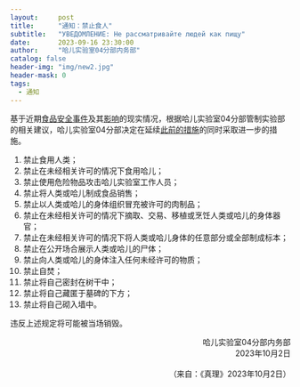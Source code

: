 ```yaml
---
layout:     post
title:      "通知：禁止食人"
subtitle:   "УВЕДОМЛЕНИЕ: Не рассматривайте людей как пищу"
date:       2023-09-16 23:30:00
author:     "哈儿实验室04分部内务部"
catalog: false
header-img: "img/new2.jpg"
header-mask: 0
tags:
  - 通知
---
```


基于近期[食品安全事件](https://khayer.cn/2023/07/24/%E9%A3%9F%E5%93%81%E5%8E%82%E5%92%8C%E5%8C%BB%E9%99%A2%E8%A2%AB%E6%90%9C%E6%9F%A5/)及其[影响](https://khayer.cn/2023/09/16/%E5%93%88%E5%84%BF%E5%AE%9E%E9%AA%8C%E5%AE%A404%E5%88%86%E9%83%A8%E5%85%AC%E5%B8%83%E9%A3%9F%E5%93%81%E5%AE%89%E5%85%A8%E4%BA%8B%E4%BB%B6%E7%9A%84%E9%83%A8%E5%88%86%E4%BF%A1%E6%81%AF/)的现实情况，根据哈儿实验室04分部管制实验部的相关建议，哈儿实验室04分部决定在延续[此前的措施](https://khayer.cn/2023/09/16/%E9%80%9A%E7%9F%A5-%E8%AF%B7%E6%B3%A8%E6%84%8F%E9%A3%9F%E5%93%81%E5%AE%89%E5%85%A8/)的同时采取进一步的措施。

1. 禁止食用人类；
2. 禁止在未经相关许可的情况下食用哈儿；
3. 禁止使用危险物品攻击哈儿实验室工作人员；
4. 禁止将人类或哈儿制成食品销售；
5. 禁止以人类或哈儿的身体组织冒充被许可的肉制品；
6. 禁止在未经相关许可的情况下摘取、交易、移植或烹饪人类或哈儿的身体器官；
7. 禁止在未经相关许可的情况下将人类或哈儿身体的任意部分或全部制成标本；
8. 禁止在公开场合展示人类或哈儿的尸体；
9. 禁止向人类或哈儿的身体注入任何未经许可的物质；
10. 禁止自焚；
11. 禁止将自己密封在树干中；
12. 禁止将自己藏匿于墓碑的下方；
13. 禁止将自己砌入墙中。

违反上述规定将可能被当场销毁。
<div style="text-align: right">哈儿实验室04分部内务部</div>
<div style="text-align: right">2023年10月2日</div><br>
<div style="text-align: right">（来自：《真理》2023年10月2日）</div>